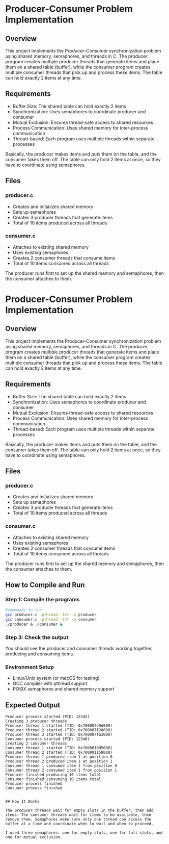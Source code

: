 # Producer-Consumer Problem Implementation

## Overview
This project implements the Producer-Consumer synchronization problem using shared memory, semaphores, and threads in C. The producer program creates multiple producer threads that generate items and place them on a shared table (buffer), while the consumer program creates multiple consumer threads that pick up and process these items. The table can hold exactly 2 items at any time.


## Requirements
- Buffer Size: The shared table can hold exactly 2 items
- Synchronization: Uses semaphores to coordinate producer and consumer
- Mutual Exclusion: Ensures thread-safe access to shared resources
- Process Communication: Uses shared memory for inter-process communication
- Thread-based: Each program uses multiple threads within separate processes

Basically, the producer makes items and puts them on the table, and the consumer takes them off. The table can only hold 2 items at once, so they have to coordinate using semaphores.

## Files

### producer.c
- Creates and initializes shared memory
- Sets up semaphores
- Creates 3 producer threads that generate items
- Total of 10 items produced across all threads

### consumer.c
- Attaches to existing shared memory
- Uses existing semaphores
- Creates 2 consumer threads that consume items
- Total of 10 items consumed across all threads

The producer runs first to set up the shared memory and semaphores, then the consumer attaches to them.


# Producer-Consumer Problem Implementation

## Overview
This project implements the Producer-Consumer synchronization problem using shared memory, semaphores, and threads in C. The producer program creates multiple producer threads that generate items and place them on a shared table (buffer), while the consumer program creates multiple consumer threads that pick up and process these items. The table can hold exactly 2 items at any time.


## Requirements
- Buffer Size: The shared table can hold exactly 2 items
- Synchronization: Uses semaphores to coordinate producer and consumer
- Mutual Exclusion: Ensures thread-safe access to shared resources
- Process Communication: Uses shared memory for inter-process communication
- Thread-based: Each program uses multiple threads within separate processes

Basically, the producer makes items and puts them on the table, and the consumer takes them off. The table can only hold 2 items at once, so they have to coordinate using semaphores.

## Files

### producer.c
- Creates and initializes shared memory
- Sets up semaphores
- Creates 3 producer threads that generate items
- Total of 10 items produced across all threads

### consumer.c
- Attaches to existing shared memory
- Uses existing semaphores
- Creates 2 consumer threads that consume items
- Total of 10 items consumed across all threads

The producer runs first to set up the shared memory and semaphores, then the consumer attaches to them.

## How to Compile and Run

### Step 1: Compile the programs
```bash 
#commands to run
gcc producer.c -pthread -lrt -o producer
gcc consumer.c -pthread -lrt -o consumer
./producer & ./consumer &
```

### Step 3: Check the output
You should see the producer and consumer threads working together, producing and consuming items.

### Environment Setup
- Linux/Unix system (or macOS for testing)
- GCC compiler with pthread support
- POSIX semaphores and shared memory support

## Expected Output
```
Producer process started (PID: 12345)
Creating 3 producer threads
Producer thread 1 started (TID: 0x700007e9d000)
Producer thread 2 started (TID: 0x700007f20000)
Producer thread 3 started (TID: 0x700007fa3000)
Consumer process started (PID: 12346)
Creating 2 consumer threads
Consumer thread 1 started (TID: 0x7000010d5000)
Consumer thread 2 started (TID: 0x700001158000)
Producer thread 1 produced item 1 at position 0
Producer thread 2 produced item 1 at position 1
Consumer thread 1 consumed item 1 from position 0
Consumer thread 2 consumed item 1 from position 1
Producer finished producing 10 items total
Consumer finished consuming 10 items total
Producer process finished
Consumer process finished


## How It Works

The producer threads wait for empty slots in the buffer, then add items. The consumer threads wait for items to be available, then remove them. Semaphores make sure only one thread can access the buffer at a time and coordinate when to wait and when to proceed.

I used three semaphores: one for empty slots, one for full slots, and one for mutual exclusion.